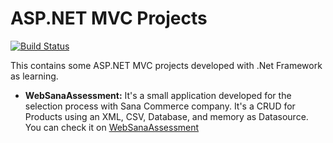 # ASP.NET MVC Projects

[![Build Status](https://travis-ci.com/modeh13/aspnet-mvc.svg?branch=master)](https://travis-ci.com/modeh13/aspnet-mvc)

This contains some ASP.NET MVC projects developed with .Net Framework as learning.

- **WebSanaAssessment:**
It's a small application developed for the selection process with Sana Commerce company. It's a CRUD for Products using an XML, CSV, Database, and memory as Datasource. You can check it on [WebSanaAssessment](http://modeh13-001-site1.btempurl.com)
